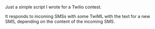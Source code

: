 Just a simple script I wrote for a Twilio contest.

It responds to incoming SMSs with some TwiML with the text for a new SMS, depending on the content of the incoming SMS.